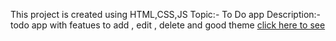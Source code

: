 This project is created using HTML,CSS,JS
Topic:- To Do app
Description:- todo app with featues to add , edit , delete and good theme 
[click here to see](https://tigerbhai16.github.io/HTML-CSS-JS/To%20do%20app/index.html) 
